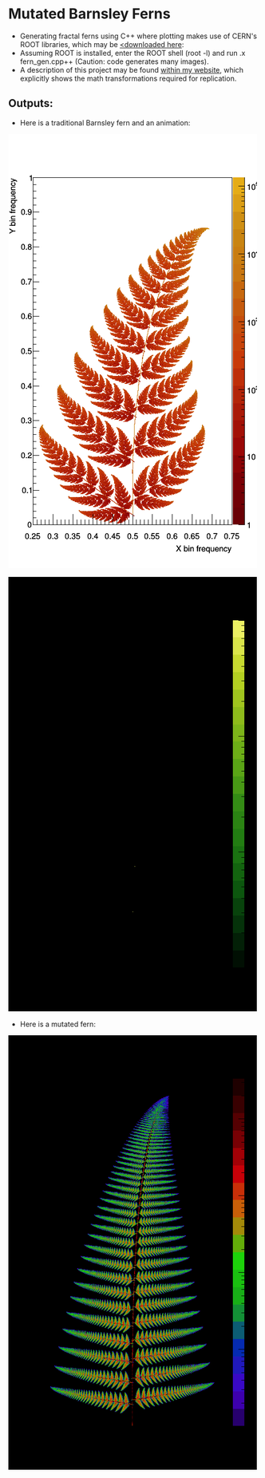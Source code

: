 # Mutated Barnsley Ferns
* Generating fractal ferns using C++ where plotting makes use of CERN's ROOT libraries, which may be <a href="https://root.cern.ch/download/root_v6.14.04.source.tar.gz"><downloaded here</a>:
* Assuming ROOT is installed, enter the ROOT shell (root -l) and run .x fern_gen.cpp++ (Caution: code generates many images).
* A description of this project may be found <a href="https://freddyox.github.io/blog/fractal-fern/">within my website</a>, which explicitly shows the math transformations required for replication.

## Outputs:
* Here is a traditional Barnsley fern and an animation:

![B fern](ferns/fractal_fern_100_white.png)

![B fern gif](animation/fern.gif)

* Here is a mutated fern:

![Z fern](ferns/zfractal_fern_107.png)
